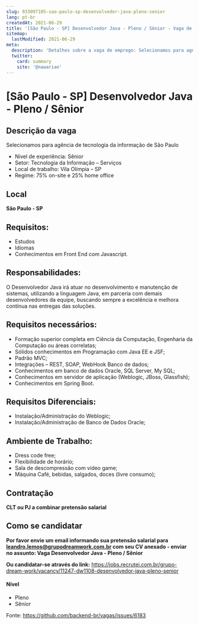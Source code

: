 ```yaml
---
slug: 933097105-sao-paulo-sp-desenvolvedor-java-pleno-senior
lang: pt-br
createdAt: 2021-06-29
title: '[São Paulo - SP] Desenvolvedor Java - Pleno / Sênior - Vaga de Emprego'
sitemap:
  lastModified: 2021-06-29
meta:
  description: 'Detalhes sobre a vaga de emprego: Selecionamos para agência de tecnologia da informação de São Paulo - Nível de experiência: Sênior - Setor: Tecnologia da Informação – Serviços - Local de trabalho: Vila Olímpia – SP - Regime: 75% on-site e 25% home office'
  twitter:
    card: summary
    site: '@nawarian'
---
```


# [São Paulo - SP] Desenvolvedor Java - Pleno / Sênior

## Descrição da vaga

Selecionamos para agência de tecnologia da informação de São Paulo

- Nível de experiência: Sênior
- Setor: Tecnologia da Informação – Serviços
- Local de trabalho: Vila Olímpia – SP
- Regime: 75% on-site e 25% home office

## Local
**São Paulo - SP**

## Requisitos:

- Estudos
- Idiomas
- Conhecimentos em Front End com Javascript.

## Responsabilidades:
O Desenvolvedor Java irá atuar no desenvolvimento e manutenção de sistemas, utilizando a linguagem Java, em parceria com demais desenvolvedores da equipe, buscando sempre a excelência e melhora contínua nas entregas das soluções.

## Requisitos necessários:

- Formação superior completa em Ciência da Computação, Engenharia da Computação ou áreas correlatas;
- Sólidos conhecimentos em Programação com Java EE e JSF;
- Padrão MVC;
- Integrações – REST, SOAP, WebHook Banco de dados;
- Conhecimentos em banco de dados Oracle, SQL Server, My SQL;
- Conhecimentos em servidor de aplicação (Weblogic, JBoss, Glassfish);
- Conhecimentos em Spring Boot.

## Requisitos Diferenciais:

- Instalação/Administração do Weblogic;
- Instalação/Administração de Banco de Dados Oracle;

## Ambiente de Trabalho:

- Dress code free;
- Flexibilidade de horário;
- Sala de descompressão com vídeo game;
- Máquina Café, bebidas, salgados, doces (livre consumo);

## Contratação

**CLT ou PJ a combinar pretensão salarial**

## Como se candidatar

**Por favor envie um email informando sua pretensão salarial para leandro.lemos@grupodreamwork.com.br com seu CV anexado - enviar no assunto: Vaga Desenvolvedor Java - Pleno / Sênior**

**Ou candidatar-se através do link:** https://jobs.recrutei.com.br/grupo-dream-work/vacancy/11247-dw1108-desenvolvedor-java-pleno-senior

#### Nível
- Pleno
- Sênior

Fonte: https://github.com/backend-br/vagas/issues/6183